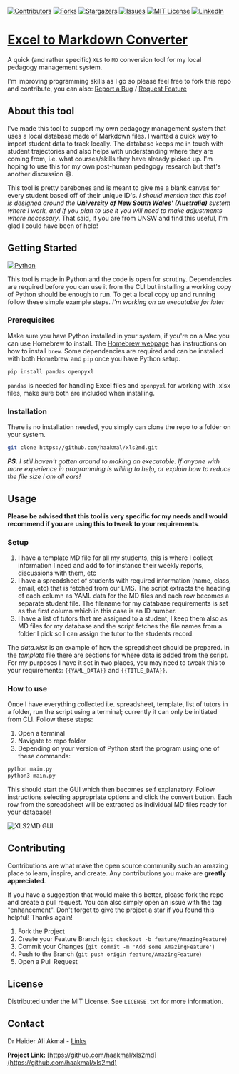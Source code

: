 <!-- Improved compatibility of back to top link: See: https://github.com/othneildrew/Best-README-Template/pull/73 -->
<a name="readme-top"></a>
<!--
*** Thanks for checking out the Best-README-Template. If you have a suggestion
*** that would make this better, please fork the repo and create a pull request
*** or simply open an issue with the tag "enhancement".
*** Don't forget to give the project a star!
*** Thanks again! Now go create something AMAZING! :D
-->



<!-- PROJECT SHIELDS -->
<!--
*** I'm using markdown "reference style" links for readability.
*** Reference links are enclosed in brackets [ ] instead of parentheses ( ).
*** See the bottom of this document for the declaration of the reference variables
*** for contributors-url, forks-url, etc. This is an optional, concise syntax you may use.
*** https://www.markdownguide.org/basic-syntax/#reference-style-links
-->
[![Contributors][contributors-shield]][contributors-url]
[![Forks][forks-shield]][forks-url]
[![Stargazers][stars-shield]][stars-url]
[![Issues][issues-shield]][issues-url]
[![MIT License][license-shield]][license-url]
[![LinkedIn][linkedin-shield]][linkedin-url]


# [Excel to Markdown Converter](https://github.com/haakmal/xls2md)
A quick (and rather specific) `XLS` to `MD` conversion tool for my local pedagogy management system.

I'm improving programming skills as I go so please feel free to fork this repo and contribute, you can also: [Report a Bug](https://github.com/haakmal/xls2md/issues) / [Request Feature](https://github.com/haakmal/xls2md/issues)

<!-- ABOUT THE PROJECT -->
## About this tool

I've made this tool to support my own pedagogy management system that uses a local database made of Markdown files. I wanted a quick way to import student data to track locally. The database keeps me in touch with student trajectories and also helps with understanding where they are coming from, i.e. what courses/skills they have already picked up. I'm hoping to use this for my own post-human pedagogy research but that's another discussion :smile:.

This tool is pretty barebones and is meant to give me a blank canvas for every student based off of their unique ID's. *I should mention that this tool is designed around the **University of New South Wales' (Australia)** system where I work, and if you plan to use it you will need to make adjustments where necessary*. That said, if you are from UNSW and find this useful, I'm glad I could have been of help!

<!-- GETTING STARTED -->
## Getting Started

[![Python][Python]][Python-url]

This tool is made in Python and the code is open for scrutiny. Dependencies are required before you can use it from the CLI but installing a working copy of Python should be enough to run. To get a local copy up and running follow these simple example steps. *I'm working on an executable for later*

### Prerequisites

Make sure you have Python installed in your system, if you're on a Mac you can use Homebrew to install. The [Homebrew webpage](https://brew.sh/) has instructions on how to install `brew`. Some dependencies are required and can be installed with both Homebrew and `pip` once you have Python setup.

```sh
pip install pandas openpyxl
```

`pandas` is needed for handling Excel files and `openpyxl` for working with .xlsx files, make sure both are included when installing.

### Installation

There is no installation needed, you simply can clone the repo to a folder on your system.
   ```sh
   git clone https://github.com/haakmal/xls2md.git
   ```

***PS.** I still haven't gotten around to making an executable. If anyone with more experience in programming is willing to help, or explain how to reduce the file size I am all ears!*

<!-- USAGE EXAMPLES -->
## Usage

**Please be advised that this tool is very specific for my needs and I would recommend if you are using this to tweak to your requirements**.

### Setup

1. I have a template MD file for all my students, this is where I collect information I need and add to for instance their weekly reports, discussions with them, etc
2. I have a spreadsheet of students with required information (name, class, email, etc) that is fetched from our LMS. The script extracts the heading of each column as YAML data for the MD files and each row becomes a separate student file. The filename for my database requirements is set as the first column which in this case is an ID number.
3. I have a list of tutors that are assigned to a student, I keep them also as MD files for my database and the script fetches the file names from a folder I pick so I can assign the tutor to the students record.

The *data.xlsx* is an example of how the spreadsheet should be prepared. In the *template* file there are sections for where data is added from the script. For my purposes I have it set in two places, you may need to tweak this to your requirements: `{{YAML_DATA}}` and `{{TITLE_DATA}}`.

### How to use

Once I have everything collected i.e. spreadsheet, template, list of tutors in a folder, run the script using a terminal; currently it can only be initiated from CLI. Follow these steps:

1. Open a terminal
2. Navigate to repo folder
3. Depending on your version of Python start the program using one of these commands:

```sh
python main.py
python3 main.py
```

This should start the GUI which then becomes self explanatory. Follow instructions selecting appropriate options and click the convert button. Each row from the spreadsheet will be extracted as individual MD files ready for your database!

![XLS2MD GUI](https://i.ibb.co/zNzzZff/XLS2-MD-Converter.png)

<!-- CONTRIBUTING -->
## Contributing

Contributions are what make the open source community such an amazing place to learn, inspire, and create. Any contributions you make are **greatly appreciated**.

If you have a suggestion that would make this better, please fork the repo and create a pull request. You can also simply open an issue with the tag "enhancement".
Don't forget to give the project a star if you found this helpful! Thanks again!

1. Fork the Project
2. Create your Feature Branch (`git checkout -b feature/AmazingFeature`)
3. Commit your Changes (`git commit -m 'Add some AmazingFeature'`)
4. Push to the Branch (`git push origin feature/AmazingFeature`)
5. Open a Pull Request


<!-- LICENSE -->
## License

Distributed under the MIT License. See `LICENSE.txt` for more information.

<!-- CONTACT -->
## Contact

Dr Haider Ali Akmal - [Links](https://links.hakmal.com/)

**Project Link:** [https://github.com/haakmal/xls2md](https://github.com/haakmal/xls2md)

<!-- MARKDOWN LINKS & IMAGES -->
<!-- https://www.markdownguide.org/basic-syntax/#reference-style-links -->
[contributors-shield]: https://img.shields.io/github/contributors/haakmal/xls2md.svg?style=for-the-badge
[contributors-url]: https://github.com/haakmal/xls2md/graphs/contributors
[forks-shield]: https://img.shields.io/github/forks/haakmal/xls2md.svg?style=for-the-badge
[forks-url]: https://github.com/haakmal/xls2md/network/members
[stars-shield]: https://img.shields.io/github/stars/haakmal/xls2md.svg?style=for-the-badge
[stars-url]: https://github.com/haakmal/xls2md/stargazers
[issues-shield]: https://img.shields.io/github/issues/haakmal/xls2md.svg?style=for-the-badge
[issues-url]: https://github.com/haakmal/xls2md/issues
[license-shield]: https://img.shields.io/github/license/haakmal/xls2md.svg?style=for-the-badge
[license-url]: https://github.com/haakmal/xls2md/blob/master/LICENSE.txt
[linkedin-shield]: https://img.shields.io/badge/-LinkedIn-black.svg?style=for-the-badge&logo=linkedin&colorB=555
[linkedin-url]: https://www.linkedin.com/in/haakmal/
[Python]: https://img.shields.io/pypi/pyversions/pandas?style=for-the-badge&logo=python&logoColor=white
[Python-url]: https://python.org/